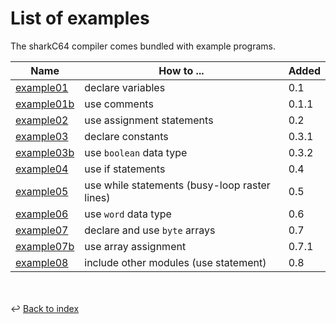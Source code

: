 # List of examples

The sharkC64 compiler comes bundled with example programs.

| Name                                        | How to ...                                    | Added |
|---------------------------------------------|-----------------------------------------------|-------|
| [example01](../../examples/example01.s64)   | declare variables                             | 0.1   |
| [example01b](../../examples/example01b.s64) | use comments                                  | 0.1.1 |
| [example02](../../examples/example02.s64)   | use assignment statements                     | 0.2   |
| [example03](../../examples/example03.s64)   | declare constants                             | 0.3.1 |
| [example03b](../../examples/example03b.s64) | use `boolean` data type                       | 0.3.2 |
| [example04](../../examples/example04.s64)   | use if statements                             | 0.4   |
| [example05](../../examples/example05.s64)   | use while statements (busy-loop raster lines) | 0.5   |
| [example06](../../examples/example06.s64)   | use `word` data type                          | 0.6   |
| [example07](../../examples/example07.s64)   | declare and use `byte` arrays                 | 0.7   |
| [example07b](../../examples/example07b.s64) | use array assignment                          | 0.7.1 |
| [example08](../../examples/example08.s64)   | include other modules (use statement)         | 0.8   |


<br /><br />
:leftwards_arrow_with_hook: [Back to index](../index.md)


